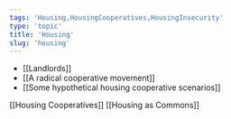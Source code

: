 ```yaml
---
tags: 'Housing,HousingCooperatives,HousingInsecurity'
type: 'topic'
title: 'Housing'
slug: 'housing'
---
```


- [[Landlords]]
- [[A radical cooperative movement]]
- [[Some hypothetical housing cooperative scenarios]]

[[Housing Cooperatives]]
[[Housing as Commons]]